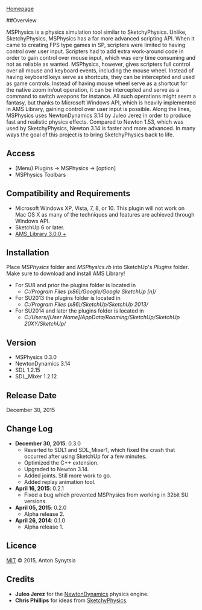 [Homepage](http://sketchucation.com/forums/viewtopic.php?f=323&t=56852)

##Overview

MSPhysics is a physics simulation tool similar to SketchyPhysics. Unlike,
SketchyPhysics, MSPhysics has a far more advanced scripting API. When it came
to creating FPS type games in SP, scripters were limited to having control over
user input. Scripters had to add extra work-around code in order to gain control
over mouse input, which was very time consuming and not as reliable as wanted.
MSPhysics, however, gives scripters full control over all mouse and keyboard
events, including the mouse wheel. Instead of having keyboard keys serve as
shortcuts, they can be intercepted and used as game controls. Instead of
having mouse wheel serve as a shortcut for the native zoom in/out operation, it
can be intercepted and serve as a command to switch weapons for instance. All
such operations might seem a fantasy, but thanks to Microsoft Windows API, which
is heavily implemented in AMS Library, gaining control over user input is
possible. Along the lines, MSPhysics uses NewtonDynamics 3.14 by Juleo Jerez in
order to produce fast and realistic physics effects. Compared to Newton 1.53,
which was used by SketchyPhysics, Newton 3.14 is faster and more advanced. In
many ways the goal of this project is to bring SketchyPhysics back to life.


## Access

* (Menu) Plugins → MSPhysics → [option]
* MSPhysics Toolbars


## Compatibility and Requirements

* Microsoft Windows XP, Vista, 7, 8, or 10.
  This plugin will not work on Mac OS X as many of the techniques and features
  are achieved through Windows API.
* SketchUp 6 or later.
* [AMS_Library 3.0.0 +](http://sketchucation.com/forums/viewtopic.php?f=323&t=55067#p499835)


## Installation

Place <i>MSPhysics</i> folder and <i>MSPhysics.rb</i> into SketchUp's _Plugins_
folder. Make sure to download and install AMS Library!

* For SU8 and prior the plugins folder is located in
    - <i>C:/Program Files (x86)/Google/Google SketchUp [n]/</i>
* For SU2013 the plugins folder is located in
    - <i>C:/Program Files (x86)/SketchUp/SketchUp 2013/</i>
* For SU2014 and later the plugins folder is located in
    - <i>C:/Users/[User Name]/AppData/Roaming/SketchUp/SketchUp 20XY/SketchUp/</i>


## Version

* MSPhysics 0.3.0
* NewtonDynamics 3.14
* SDL 1.2.15
* SDL_Mixer 1.2.12


## Release Date

December 30, 2015


## Change Log

* **December 30, 2015**: 0.3.0
    - Reverted to SDL1 and SDL_Mixer1, which fixed the crash that occurred after
      using SketchUp for a few minutes.
    - Optimized the C++ extension.
    - Upgraded to Newton 3.14.
    - Added joints. Still more work to go.
    - Added replay animation tool.
* **April 16, 2015**: 0.2.1
    - Fixed a bug which prevented MSPhysics from working in 32bit SU versions.
* **April 05, 2015**: 0.2.0
    - Alpha release 2.
* **April 26, 2014**: 0.1.0
    - Alpha release 1.


## Licence

[MIT](http://opensource.org/licenses/MIT) © 2015, Anton Synytsia


## Credits

* **Juleo Jerez** for the [NewtonDynamics](http://newtondynamics.com/forum/index.php) physics engine.
* **Chris Phillips** for ideas from [SketchyPhysics](https://code.google.com/p/sketchyphysics/).
